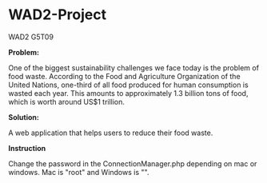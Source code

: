 # WAD2-Project
WAD2 G5T09

**Problem:**

One of the biggest sustainability challenges we face today is the problem of food waste. According to the Food and Agriculture Organization of the United Nations, one-third of all food produced for human consumption is wasted each year. This amounts to approximately 1.3 billion tons of food, which is worth around US\$1 trillion.

**Solution:**

A web application that helps users to reduce their food waste.

**Instruction**

Change the password in the ConnectionManager.php depending on mac or windows.
Mac is "root" and Windows is "".
